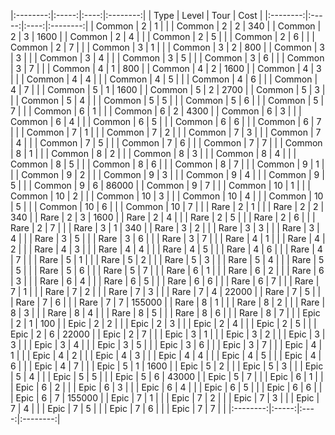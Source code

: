 
|:--------:|:-----:|:----:|:--------:|
|   Type   | Level | Tour |   Cost   |
|:--------:|:-----:|:----:|:--------:|
|  Common  |   2   |   1  |          |
|  Common  |   2   |   2  |     340  |
|  Common  |   2   |   3  |    1600  |
|  Common  |   2   |   4  |          |
|  Common  |   2   |   5  |          |
|  Common  |   2   |   6  |          |
|  Common  |   2   |   7  |          |
|  Common  |   3   |   1  |          |
|  Common  |   3   |   2  |     800  |
|  Common  |   3   |   3  |          |
|  Common  |   3   |   4  |          |
|  Common  |   3   |   5  |          |
|  Common  |   3   |   6  |          |
|  Common  |   3   |   7  |          |
|  Common  |   4   |   1  |     800  |
|  Common  |   4   |   2  |    1600  |
|  Common  |   4   |   3  |          |
|  Common  |   4   |   4  |          |
|  Common  |   4   |   5  |          |
|  Common  |   4   |   6  |          |
|  Common  |   4   |   7  |          |
|  Common  |   5   |   1  |    1600  |
|  Common  |   5   |   2  |    2700  |
|  Common  |   5   |   3  |          |
|  Common  |   5   |   4  |          |
|  Common  |   5   |   5  |          |
|  Common  |   5   |   6  |          |
|  Common  |   5   |   7  |          |
|  Common  |   6   |   1  |          |
|  Common  |   6   |   2  |    4300  |
|  Common  |   6   |   3  |          |
|  Common  |   6   |   4  |          |
|  Common  |   6   |   5  |          |
|  Common  |   6   |   6  |          |
|  Common  |   6   |   7  |          |
|  Common  |   7   |   1  |          |
|  Common  |   7   |   2  |          |
|  Common  |   7   |   3  |          |
|  Common  |   7   |   4  |          |
|  Common  |   7   |   5  |          |
|  Common  |   7   |   6  |          |
|  Common  |   7   |   7  |          |
|  Common  |   8   |   1  |          |
|  Common  |   8   |   2  |          |
|  Common  |   8   |   3  |          |
|  Common  |   8   |   4  |          |
|  Common  |   8   |   5  |          |
|  Common  |   8   |   6  |          |
|  Common  |   8   |   7  |          |
|  Common  |   9   |   1  |          |
|  Common  |   9   |   2  |          |
|  Common  |   9   |   3  |          |
|  Common  |   9   |   4  |          |
|  Common  |   9   |   5  |          |
|  Common  |   9   |   6  |   86000  |
|  Common  |   9   |   7  |          |
|  Common  |  10   |   1  |          |
|  Common  |  10   |   2  |          |
|  Common  |  10   |   3  |          |
|  Common  |  10   |   4  |          |
|  Common  |  10   |   5  |          |
|  Common  |  10   |   6  |          |
|  Common  |  10   |   7  |          |
|   Rare   |   2   |   1  |          |
|   Rare   |   2   |   2  |     340  |
|   Rare   |   2   |   3  |    1600  |
|   Rare   |   2   |   4  |          |
|   Rare   |   2   |   5  |          |
|   Rare   |   2   |   6  |          |
|   Rare   |   2   |   7  |          |
|   Rare   |   3   |   1  |     340  |
|   Rare   |   3   |   2  |          |
|   Rare   |   3   |   3  |          |
|   Rare   |   3   |   4  |          |
|   Rare   |   3   |   5  |          |
|   Rare   |   3   |   6  |          |
|   Rare   |   3   |   7  |          |
|   Rare   |   4   |   1  |          |
|   Rare   |   4   |   2  |          |
|   Rare   |   4   |   3  |          |
|   Rare   |   4   |   4  |          |
|   Rare   |   4   |   5  |          |
|   Rare   |   4   |   6  |          |
|   Rare   |   4   |   7  |          |
|   Rare   |   5   |   1  |          |
|   Rare   |   5   |   2  |          |
|   Rare   |   5   |   3  |          |
|   Rare   |   5   |   4  |          |
|   Rare   |   5   |   5  |          |
|   Rare   |   5   |   6  |          |
|   Rare   |   5   |   7  |          |
|   Rare   |   6   |   1  |          |
|   Rare   |   6   |   2  |          |
|   Rare   |   6   |   3  |          |
|   Rare   |   6   |   4  |          |
|   Rare   |   6   |   5  |          |
|   Rare   |   6   |   6  |          |
|   Rare   |   6   |   7  |          |
|   Rare   |   7   |   1  |          |
|   Rare   |   7   |   2  |          |
|   Rare   |   7   |   3  |          |
|   Rare   |   7   |   4  |   22000  |
|   Rare   |   7   |   5  |          |
|   Rare   |   7   |   6  |          |
|   Rare   |   7   |   7  |  155000  |
|   Rare   |   8   |   1  |          |
|   Rare   |   8   |   2  |          |
|   Rare   |   8   |   3  |          |
|   Rare   |   8   |   4  |          |
|   Rare   |   8   |   5  |          |
|   Rare   |   8   |   6  |          |
|   Rare   |   8   |   7  |          |
|   Epic   |   2   |   1  |     100  |
|   Epic   |   2   |   2  |          |
|   Epic   |   2   |   3  |          |
|   Epic   |   2   |   4  |          |
|   Epic   |   2   |   5  |          |
|   Epic   |   2   |   6  |   22000  |
|   Epic   |   2   |   7  |          |
|   Epic   |   3   |   1  |          |
|   Epic   |   3   |   2  |          |
|   Epic   |   3   |   3  |          |
|   Epic   |   3   |   4  |          |
|   Epic   |   3   |   5  |          |
|   Epic   |   3   |   6  |          |
|   Epic   |   3   |   7  |          |
|   Epic   |   4   |   1  |          |
|   Epic   |   4   |   2  |          |
|   Epic   |   4   |   3  |          |
|   Epic   |   4   |   4  |          |
|   Epic   |   4   |   5  |          |
|   Epic   |   4   |   6  |          |
|   Epic   |   4   |   7  |          |
|   Epic   |   5   |   1  |    1600  |
|   Epic   |   5   |   2  |          |
|   Epic   |   5   |   3  |          |
|   Epic   |   5   |   4  |          |
|   Epic   |   5   |   5  |          |
|   Epic   |   5   |   6  |   43000  |
|   Epic   |   5   |   7  |          |
|   Epic   |   6   |   1  |          |
|   Epic   |   6   |   2  |          |
|   Epic   |   6   |   3  |          |
|   Epic   |   6   |   4  |          |
|   Epic   |   6   |   5  |          |
|   Epic   |   6   |   6  |          |
|   Epic   |   6   |   7  |  155000  |
|   Epic   |   7   |   1  |          |
|   Epic   |   7   |   2  |          |
|   Epic   |   7   |   3  |          |
|   Epic   |   7   |   4  |          |
|   Epic   |   7   |   5  |          |
|   Epic   |   7   |   6  |          |
|   Epic   |   7   |   7  |          |
|:--------:|:-----:|:----:|:--------:|

